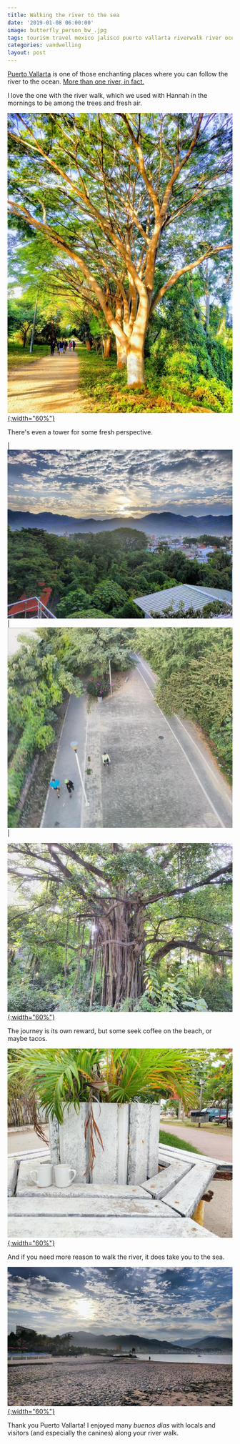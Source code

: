 ```yaml
---
title: Walking the river to the sea
date: '2019-01-08 06:00:00'
image: butterfly_person_bw_.jpg
tags: tourism travel mexico jalisco puerto vallarta riverwalk river ocean beach exercise
categories: vandwelling
layout: post
---
```


[Puerto Vallarta](http://reverdecer.annalisagross.com/2018/12/29/my-kind-of-puerto-vallarta/) is one of those enchanting places where you can follow the river to the ocean. [More than one river, in fact.](http://reverdecer.annalisagross.com/2019/01/07/malecon/)

I love the one with the river walk, which we used with Hannah in the mornings to be among the trees and fresh air.

[![](/images/pv_tree_.jpg){:width="60%"}](/images/pv_tree.jpg)


There's even a tower for some fresh perspective.

| [![](/images/pv_christmas_.jpg)](/images/pv_christmas.jpg) | [![](/images/pv_tower_.jpg)](/images/pv_tower.jpg) |

[![](/images/pv_tree2_.jpg){:width="60%"}](/images/pv_tree2.jpg)

The journey is its own reward, but some seek coffee on the beach, or maybe tacos.

[![](/images/cups_.jpg){:width="60%"}](/images/cups.jpg)

And if you need more reason to walk the river, it does take you to the sea.

[![](/images/pv_beach_.jpg){:width="60%"}](/images/pv_beach.jpg)

Thank you Puerto Vallarta! I enjoyed many *buenos dias* with locals and visitors (and especially the canines) along your river walk.